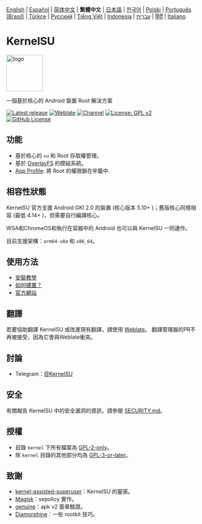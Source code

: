 [English](README.md) | [Español](README_ES.md) | [简体中文](README_CN.md) | **繁體中文** | [日本語](README_JP.md) | [한국어](README_KR.md) | [Polski](README_PL.md) | [Português (Brasil)](README_PT-BR.md) | [Türkçe](README_TR.md) | [Русский](README_RU.md) | [Tiếng Việt](README_VI.md) | [Indonesia](README_ID.md) | [עברית](README_IW.md) | [हिंदी](README_IN.md) | [Italiano](README_IT.md)

# KernelSU

<img src="https://kernelsu.org/logo.png" style="width: 96px;" alt="logo">

一個基於核心的 Android 裝置 Root 解決方案

[![Latest release](https://img.shields.io/github/v/release/tiann/KernelSU?label=Release&logo=github)](https://github.com/tiann/KernelSU/releases/latest)
[![Weblate](https://img.shields.io/badge/Localization-Weblate-teal?logo=weblate)](https://hosted.weblate.org/engage/kernelsu)
[![Channel](https://img.shields.io/badge/Follow-Telegram-blue.svg?logo=telegram)](https://t.me/KernelSU)
[![License: GPL v2](https://img.shields.io/badge/License-GPL%20v2-orange.svg?logo=gnu)](https://www.gnu.org/licenses/old-licenses/gpl-2.0.en.html)
[![GitHub License](https://img.shields.io/github/license/tiann/KernelSU?logo=gnu)](/LICENSE)

## 功能

- 基於核心的 `su` 和 Root 存取權管理。
- 基於 [OverlayFS](https://en.wikipedia.org/wiki/OverlayFS) 的模組系統。
- [App Profile](https://kernelsu.org/zh_TW/guide/app-profile.html): 將 Root 的權限鎖在牢籠中.

## 相容性狀態

KernelSU 官方支援 Android GKI 2.0 的裝置 (核心版本 5.10+ )；舊版核心同樣相容 (最低 4.14+ )，但需要自行編譯核心。

WSA和ChromeOS和執行在容器中的 Android 也可以與 KernelSU 一同運作。

目前支援架構：`arm64-v8a` 和 `x86_64`。

## 使用方法

- [安裝教學](https://kernelsu.org/zh_TW/guide/installation.html)
- [如何建置？](https://kernelsu.org/zh_TW/guide/how-to-build.html)
- [官方網站](https://kernelsu.org/zh_TW/)

## 翻譯

若要協助翻譯 KernelSU 或改進現有翻譯，請使用 [Weblate](https://hosted.weblate.org/engage/kernelsu/)。 翻譯管理器的PR不再被接受，因為它會與Weblate衝突。

## 討論

- Telegram：[@KernelSU](https://t.me/KernelSU)

## 安全
有關報告 KernelSU 中的安全漏洞的資訊，請參閱 [SECURITY.md](/SECURITY.md)。

## 授權

- 目錄 `kernel` 下所有檔案為 [GPL-2-only](https://www.gnu.org/licenses/old-licenses/gpl-2.0.en.html)。
- 除 `kernel` 目錄的其他部分均為 [GPL-3-or-later](https://www.gnu.org/licenses/gpl-3.0.html)。

## 致謝

- [kernel-assisted-superuser](https://git.zx2c4.com/kernel-assisted-superuser/about/)：KernelSU 的靈感。
- [Magisk](https://github.com/topjohnwu/Magisk)：sepolicy 實作。
- [genuine](https://github.com/brevent/genuine/)：apk v2 簽章驗證。
- [Diamorphine](https://github.com/m0nad/Diamorphine)：一些 rootkit 技巧。
